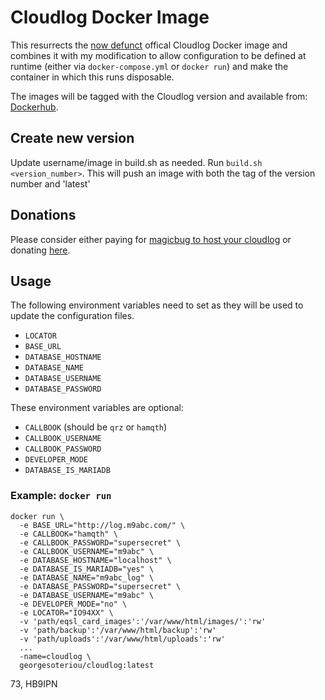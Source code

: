 # Cloudlog Docker Image

This resurrects the [now defunct](https://github.com/magicbug/Cloudlog/commit/46652555073ef0b26ff6c2b46f41db05d340c1d7) offical Cloudlog Docker image and combines it with my modification to allow configuration to be defined at runtime (either via `docker-compose.yml` or `docker run`) and make the container in which this runs disposable.

The images will be tagged with the Cloudlog version and available from: [Dockerhub](https://hub.docker.com/r/georgesoteriou/cloudlog).

## Create new version

Update username/image in build.sh as needed.
Run `build.sh <version_number>`. 
This will push an image with both the tag of the version number and 'latest'

## Donations

Please consider either paying for [magicbug to host your cloudlog](https://github.com/magicbug/Cloudlog#want-cloudlog-hosting) or donating [here](https://github.com/magicbug/Cloudlog#patreons--donors).

## Usage

The following environment variables need to set as they will be used to update the configuration files.

* `LOCATOR`
* `BASE_URL`
* `DATABASE_HOSTNAME`
* `DATABASE_NAME`
* `DATABASE_USERNAME`
* `DATABASE_PASSWORD`

These environment variables are optional:

* `CALLBOOK` (should be `qrz` or `hamqth`)
* `CALLBOOK_USERNAME`
* `CALLBOOK_PASSWORD`
* `DEVELOPER_MODE`
* `DATABASE_IS_MARIADB`

### Example: `docker run`

```
docker run \
  -e BASE_URL="http://log.m9abc.com/" \
  -e CALLBOOK="hamqth" \
  -e CALLBOOK_PASSWORD="supersecret" \
  -e CALLBOOK_USERNAME="m9abc" \
  -e DATABASE_HOSTNAME="localhost" \
  -e DATABASE_IS_MARIADB="yes" \
  -e DATABASE_NAME="m9abc_log" \
  -e DATABASE_PASSWORD="supersecret" \
  -e DATABASE_USERNAME="m9abc" \
  -e DEVELOPER_MODE="no" \
  -e LOCATOR="IO94XX" \
  -v 'path/eqsl_card_images':'/var/www/html/images/':'rw'
  -v 'path/backup':'/var/www/html/backup':'rw'
  -v 'path/uploads':'/var/www/html/uploads':'rw'
  ...
  -name=cloudlog \
  georgesoteriou/cloudlog:latest
```

73, HB9IPN
